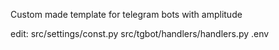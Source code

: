 Custom made template for telegram bots with amplitude

edit:
src/settings/const.py
src/tgbot/handlers/handlers.py
.env

